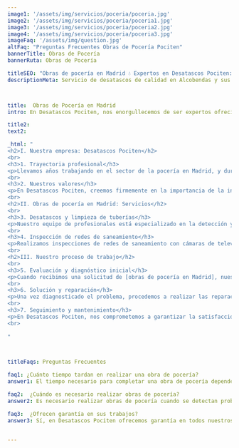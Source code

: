 ```yaml
---
image1: '/assets/img/servicios/poceria/poceria.jpg'
image2: '/assets/img/servicios/poceria/poceria1.jpg'
image3: '/assets/img/servicios/poceria/poceria2.jpg'
image4: '/assets/img/servicios/poceria/poceria3.jpg'
imageFaq: '/assets/img/question.jpg'
altFaq: "Preguntas Frecuentes Obras de Pocería Pociten"
bannerTitle: Obras de Pocería
bannerRuta: Obras de Pocería

titleSEO: "Obras de pocería en Madrid 💧 Expertos en Desatascos Pociten: Servicios y Soluciones"
descriptionMeta: Servicio de desatascos de calidad en Alcobendas y sus alrededores. Contáctanos para solucionar tus problemas de tuberías y desagües. Desatascos Pociten.



title:  Obras de Pocería en Madrid
intro: En Desatascos Pociten, nos enorgullecemos de ser expertos ofreciendo obras de pocería en Madrid. En este artículo, te presentamos una guía completa sobre nuestros servicios, abordando temas relevantes y respondiendo a las preguntas más frecuentes. ¡Acompáñanos en este recorrido por el fascinante mundo de la pocería!

title2: 
text2: 

_html: "
<h2>I. Nuestra empresa: Desatascos Pociten</h2>
<br>
<h3>1. Trayectoria profesional</h3>
<p>Llevamos años trabajando en el sector de la pocería en Madrid, y durante este tiempo, hemos adquirido una gran experiencia y reputación en el mercado. Gracias a nuestro equipo de profesionales altamente capacitados, ofrecemos servicios de la más alta calidad a precios competitivos.</p>
<br>
<h3>2. Nuestros valores</h3>
<p>En Desatascos Pociten, creemos firmemente en la importancia de la integridad, la transparencia y el compromiso con nuestros clientes. Por ello, nos esforzamos por ofrecer un servicio personalizado y eficiente, garantizando la satisfacción total de nuestros clientes.</p>
<br>
<h2>II. Obras de pocería en Madrid: Servicios</h2>
<br>
<h3>3. Desatascos y limpieza de tuberías</h3>
<p>Nuestro equipo de profesionales está especializado en la detección y resolución de problemas relacionados con atascos y obstrucciones en tuberías. Utilizamos técnicas avanzadas y equipos de última generación para garantizar un servicio rápido y eficiente.</p>
<br>
<h3>4. Inspección de redes de saneamiento</h3>
<p>Realizamos inspecciones de redes de saneamiento con cámaras de televisión para detectar posibles problemas y evitar futuras complicaciones. Este servicio permite a nuestros clientes tomar decisiones informadas sobre el mantenimiento y reparación de sus instalaciones.</p>
<br>
<h2>III. Nuestro proceso de trabajo</h2>
<br>
<h3>5. Evaluación y diagnóstico inicial</h3>
<p>Cuando recibimos una solicitud de [obras de pocería en Madrid], nuestro equipo de expertos se encarga de evaluar y diagnosticar el problema para determinar el mejor enfoque y solución. Esta etapa es crucial para garantizar un servicio eficiente y de calidad.</p>
<br>
<h3>6. Solución y reparación</h3>
<p>Una vez diagnosticado el problema, procedemos a realizar las reparaciones y soluciones necesarias. Nuestro equipo utiliza técnicas y herramientas avanzadas para garantizar un trabajo rápido y de calidad.</p>
<br>
<h3>7. Seguimiento y mantenimiento</h3>
<p>En Desatascos Pociten, nos comprometemos a garantizar la satisfacción de nuestros clientes. Por ello, ofrecemos seguimiento y mantenimiento de nuestras obras para asegurarnos de que todo funcione correctamente y prevenir futuros problemas..</p>
<br>
	    
"



titleFaqs: Preguntas Frecuentes

faq1: ¿Cuánto tiempo tardan en realizar una obra de pocería?
answer1: El tiempo necesario para completar una obra de pocería depende de varios factores, como la complejidad del problema y las condiciones del lugar. En Desatascos Pociten, nos esforzamos por ofrecer soluciones rápidas y eficientes para minimizar las molestias a nuestros clientes.

faq2:  ¿Cuándo es necesario realizar obras de pocería?
answer2: Es necesario realizar obras de pocería cuando se detectan problemas en las tuberías o redes de saneamiento, como atascos, filtraciones, olores desagradables o humedades. Un mantenimiento preventivo también puede ayudar a evitar problemas futuros.

faq3:  ¿Ofrecen garantía en sus trabajos?
answer3: Sí, en Desatascos Pociten ofrecemos garantía en todos nuestros trabajos. Nos comprometemos a asegurar la satisfacción total de nuestros clientes y a solucionar cualquier problema que pueda surgir en el futuro.


---
```

